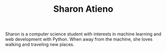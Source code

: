 ﻿---
title: Sharon Atieno
type: authors
---
Sharon is a computer science student with interests in machine learning and web development with Python. When away from the machine, she loves walking and traveling new places.
